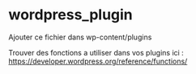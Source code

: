 # wordpress_plugin

Ajouter ce fichier dans wp-content/plugins

Trouver des fonctions a utiliser dans vos plugins ici : https://developer.wordpress.org/reference/functions/
